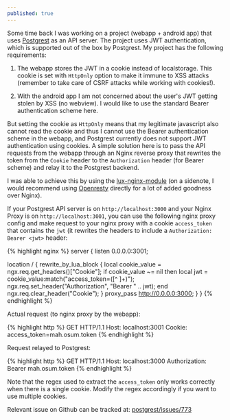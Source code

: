 ```yaml
---
published: true
---
```

Some time back I was working on a project (webapp + android app) that uses [Postgrest](https://postgrest.com/en/v0.4/) as an API server. The project uses JWT authentication, which is supported out of the box by Postgrest. My project has the following requirements:

1. The webapp stores the JWT in a cookie instead of localstorage. This cookie is set with `HttpOnly` option to make it immune to XSS attacks (remember to take care of CSRF attacks while working with cookies!).

2. With the android app I am not concerned about the user's JWT getting stolen by XSS (no webview). I would like to use the standard Bearer authentication scheme here.

But setting the cookie as `HttpOnly` means that my legitimate javascript also cannot read the cookie and thus I cannot use the Bearer authentication scheme in the webapp, and Postgrest currently does not support JWT authentication using cookies. A simple solution here is to pass the API requests from the webapp through an Nginx reverse proxy that rewrites the token from the `Cookie` header to the `Authorization` header (for Bearer scheme) and relay it to the Postgrest backend.

I was able to achieve this by using the [lux-nginx-module](https://github.com/openresty/lua-nginx-module) (on a sidenote, I would recommend using [Openresty](https://github.com/openresty) directly for a lot of added goodness over Nginx).

If your Postgrest API server is on `http://localhost:3000` and your Nginx Proxy is on `http://localhost:3001`, you can use the following nginx proxy config and make request to your nginx proxy with a cookie `access_token` that contains the `jwt` (it rewrites the headers to include a `Authorization: Bearer <jwt>` header:

{% highlight nginx %}
server {
  listen  0.0.0.0:3001;

  location / {
     rewrite_by_lua_block {
       local cookie_value = ngx.req.get_headers()["Cookie"];
       if cookie_value ~= nil then
         local jwt = cookie_value:match("access_token=([^ ]+)");
         ngx.req.set_header("Authorization", "Bearer " .. jwt);
       end
       ngx.req.clear_header("Cookie");
     }
     proxy_pass http://0.0.0.0:3000;
  }
}
{% endhighlight %}
<br />

Actual request (to nginx proxy by the webapp):

{% highlight http %}
GET  HTTP/1.1
Host: localhost:3001
Cookie: access_token=mah.osum.token
{% endhighlight %}
<br />

Request relayed to Postgrest:

{% highlight http %}
GET  HTTP/1.1
Host: localhost:3000
Authorization: Bearer mah.osum.token
{% endhighlight %}
<br />

Note that the regex used to extract the `access_token` only works correctly when there is a single cookie. Modify the regex accordingly if you want to use multiple cookies.

Relevant issue on Github can be tracked at: [postgrest/issues/773](https://github.com/begriffs/postgrest/issues/773)
